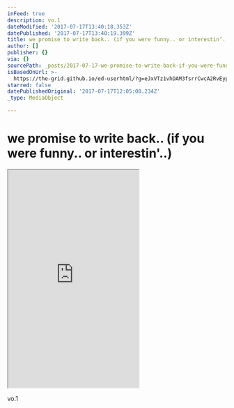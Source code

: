 ```yaml
---
inFeed: true
description: vo.1
dateModified: '2017-07-17T13:40:18.353Z'
datePublished: '2017-07-17T13:40:19.399Z'
title: we promise to write back.. (if you were funny.. or interestin’..)
author: []
publisher: {}
via: {}
sourcePath: _posts/2017-07-17-we-promise-to-write-back-if-you-were-funny-or-interesti.md
isBasedOnUrl: >-
  https://the-grid.github.io/ed-userhtml/?g=eJxVTz1vhDAM3fsrrCwcA2RvEypV6tCpla77KSQGcpAEJUYIVf3vPcpBVS_2k_0-LJKOdiRIUUvWEY3pkfN5nss2hHbAUgfHI2o1ku4UV6Mtr4mBSovXYLDBWAm-SVQPsJb4hwCayWuywUPw56l2lk4UevQ5fO0XACboyaGnskV6HXAdX5Y3c2IGXSiaEB3Ly7Sx86ed9303PPzFegnWyOzgZaB-3SV7ZuCQumAk-3g_f7I9oKgnols8PaiUJGuL41sGRpEqkiXscZFsCVO8rOhyg_elVsNQK93LbH8vq7Yu-Cb85xP5Ngu-Jqt-AOyLeTM
starred: false
datePublishedOriginal: '2017-07-17T12:05:08.234Z'
_type: MediaObject

---
```

# we promise to write back.. (if you were funny.. or interestin'..)

<iframe src="https://the-grid.github.io/ed-userhtml/?g=eJx9UbFugzAQ3fmKk_cIsaRRZSy1SpWBKksViS06zBEcbEzBoKZfXzuQtEPbG2zd6fm9e8-8sr0BlE7ZNmUMDLnalinr7OCYiCCCa3GNBWnw4JS1aIiJvT8feXydixtKtd3oIAAWGPT0PqqeSsGLHuLfCcmg0ky8hOtfyhkI7tJ9N38KlGoCqXEYUnZa9SSxc7JGBiU6XA3KUUOXlK1f6SFXzeEp1H7cHHZmnX1M-dnukqreJs9Vlm3zTbK8k6h1gbLx8i0Wmo7Sts6ndxzGwijHYIa5msK-Wp1qd1f8DKH4tNF75bFf78eys8vZ2I1qQj369m1p7954HP5MRF9x4Im_" height="500" style=""></iframe>

vo.1